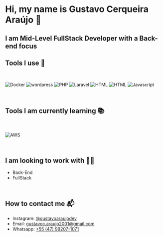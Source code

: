 # Hi, my name is **Gustavo Cerqueira Araújo** 👋 

## I am Mid-Level FullStack Developer with a Back-end focus 

## Tools I use 🧰

<br>

![Docker](https://img.shields.io/badge/Docker-<>?style=plastic&logo=docker) ![wordpress](https://img.shields.io/badge/Wordpress-<>?style=plastic&logo=wordpress) ![PHP](https://img.shields.io/badge/PHP-<>?style=plastic&logo=php) ![Laravel](https://img.shields.io/badge/Laravel-<>?style=plastic&logo=laravel) ![HTML](https://img.shields.io/badge/HTML-<>?style=plastic&logo=html5) ![HTML](https://img.shields.io/badge/CSS-<>?style=plastic&logo=css3) ![Javascript](https://img.shields.io/badge/JavaScript-<>?style=plastic&logo=javascript)

<br>

## Tools I am currently learning 📚

<br>

![AWS](https://img.shields.io/badge/Cloud-AWS-<>?style=plastic&logo=AmazonAWS)

<br>

## I am looking to work with 👨‍💻

- Back-End
- FullStack

<br>

## How to contact me 📬

- Instagram: [@gustavoaraujodev](https://www.instagram.com/gustavoaraujodev/)
- Email: gustavoc.araujo2001@gmail.com
- Whatsapp: [+55 (47) 99207-1071](tel:+5547992071071)